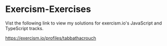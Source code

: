 
# Exercism-Exercises

Vist the following link to view my solutions for exercism.io's JavaScript and TypeScript tracks.

https://exercism.io/profiles/tabbathacrouch
